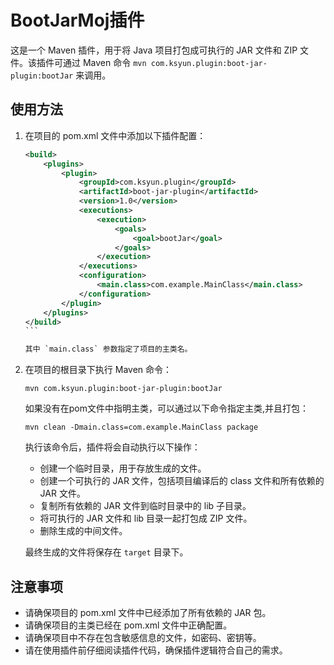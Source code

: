 # BootJarMoj插件

这是一个 Maven 插件，用于将 Java 项目打包成可执行的 JAR 文件和 ZIP 文件。该插件可通过 Maven 命令 `mvn com.ksyun.plugin:boot-jar-plugin:bootJar` 来调用。

## 使用方法

1. 在项目的 pom.xml 文件中添加以下插件配置：

   `````xml
   <build>
       <plugins>
           <plugin>
               <groupId>com.ksyun.plugin</groupId>
               <artifactId>boot-jar-plugin</artifactId>
               <version>1.0</version>
               <executions>
                   <execution>
                       <goals>
                           <goal>bootJar</goal>
                       </goals>
                   </execution>
               </executions>
               <configuration>
                   <main.class>com.example.MainClass</main.class>
               </configuration>
           </plugin>
       </plugins>
   </build>
   ```

   其中 `main.class` 参数指定了项目的主类名。

2. 在项目的根目录下执行 Maven 命令：

   ````
   mvn com.ksyun.plugin:boot-jar-plugin:bootJar
   ````
   如果没有在pom文件中指明主类，可以通过以下命令指定主类,并且打包：
   ````
   mvn clean -Dmain.class=com.example.MainClass package
     ````
   执行该命令后，插件将会自动执行以下操作：

    - 创建一个临时目录，用于存放生成的文件。
    - 创建一个可执行的 JAR 文件，包括项目编译后的 class 文件和所有依赖的 JAR 文件。
    - 复制所有依赖的 JAR 文件到临时目录中的 lib 子目录。
    - 将可执行的 JAR 文件和 lib 目录一起打包成 ZIP 文件。
    - 删除生成的中间文件。

   最终生成的文件将保存在 `target` 目录下。

## 注意事项

- 请确保项目的 pom.xml 文件中已经添加了所有依赖的 JAR 包。
- 请确保项目的主类已经在 pom.xml 文件中正确配置。
- 请确保项目中不存在包含敏感信息的文件，如密码、密钥等。
- 请在使用插件前仔细阅读插件代码，确保插件逻辑符合自己的需求。